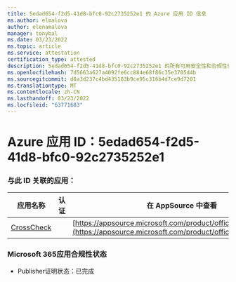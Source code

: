 ```yaml
---
title: 5edad654-f2d5-41d8-bfc0-92c2735252e1 的 Azure 应用 ID 信息
ms.author: elmalova
author: elenamalova
manager: tonybal
ms.date: 03/23/2022
ms.topic: article
ms.service: attestation
certification_type: attested
description: 5edad654-f2d5-41d8-bfc0-92c2735252e1 的所有可用安全性和合规性信息。
ms.openlocfilehash: 7d5663a627a4092fe6cc884e68f86c35e3705d4b
ms.sourcegitcommit: d8a3d237c4bd435183b9ce95c316b4d7ce9d7201
ms.translationtype: MT
ms.contentlocale: zh-CN
ms.lasthandoff: 03/23/2022
ms.locfileid: "63771683"
---
```

# <a name="azure-app-id-5edad654-f2d5-41d8-bfc0-92c2735252e1"></a>Azure 应用 ID：5edad654-f2d5-41d8-bfc0-92c2735252e1


### <a name="apps-associated-with-this-id"></a>与此 ID 关联的应用：
| **应用名称** | **认证** | **在 AppSource 中查看** |
|--------------|---------------|-----------------------|
| [CrossCheck](../forward/WA200003198.md) |  | [https://appsource.microsoft.com/product/office/WA200003198](https://appsource.microsoft.com/product/office/WA200003198) |

### <a name="microsoft-365-app-compliance-status"></a>Microsoft 365应用合规性状态
- Publisher证明状态：已完成
